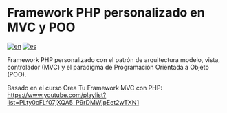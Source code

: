 # Framework PHP personalizado en MVC y POO
[![en](https://img.shields.io/badge/lang-en-red.svg)](https://github.com/walterrdev/custom-php-framework-in-mvc-and-oop/blob/main/README.md)
[![es](https://img.shields.io/badge/lang-es-yellow.svg)](https://github.com/walterrdev/custom-php-framework-in-mvc-and-oop/blob/main/README.es.md)

Framework PHP personalizado con el patrón de arquitectura modelo, vista, controlador (MVC) y el paradigma de Programación Orientada a Objeto (POO).

Basado en el curso Crea Tu Framework MVC con PHP:<br>
https://www.youtube.com/playlist?list=PLty0cFLf07jXQA5_P9rDMWjpEet2wTXN1


